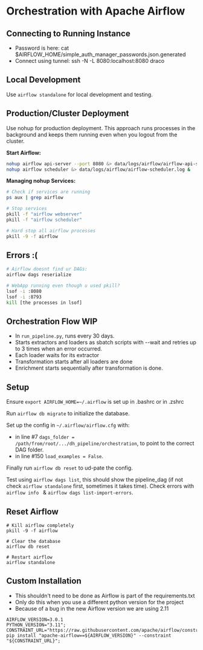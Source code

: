 # Orchestration with Apache Airflow

## Connecting to Running Instance
* Password is here: cat $AIRFLOW_HOME/simple_auth_manager_passwords.json.generated
* Connect using tunnel: ssh -N -L 8080:localhost:8080 draco

## Local Development
Use `airflow standalone` for local development and testing.

## Production/Cluster Deployment
Use nohup for production deployment. This approach runs processes in the background and keeps them running even when you logout from the cluster.

**Start Airflow:**
```bash
nohup airflow api-server --port 8080 &> data/logs/airflow/airflow-api-server.log &
nohup airflow scheduler &> data/logs/airflow/airflow-scheduler.log &
```

**Managing nohup Services:**
```bash
# Check if services are running
ps aux | grep airflow

# Stop services
pkill -f "airflow webserver"
pkill -f "airflow scheduler"

# Hard stop all airflow processes
pkill -9 -f airflow
```

## Errors :(

```bash
# Airflow doesnt find ur DAGs:
airflow dags reserialize

# WebApp running even though u used pkill?
lsof -i :8080
lsof -i :8793
kill [the processes in lsof]
```

## Orchestration Flow WIP

- In `run_pipeline.py`, runs every 30 days.
- Starts extractors and loaders as sbatch scripts with --wait and retries up to 3 times when an error occurred.
- Each loader waits for its extractor
- Transformation starts after all loaders are done
- Enrichment starts sequentially after transformation is done.

## Setup

Ensure `export AIRFLOW_HOME=~/.airflow` is set up in .bashrc or in .zshrc

Run `airflow db migrate` to initialize the database.

Set up the config in `~/.airflow/airflow.cfg` with:

- in line #7 `dags_folder = /path/from/root/.../dh_pipeline/orchestration`, to point to the correct DAG folder.
- in line #150 `load_examples = False`.

Finally run `airflow db reset` to ud-pate the config.

Test using `airflow dags list`, this should show the pipeline_dag (if not check `airflow standalone` first, sometimes it
takes time). Check errors with `airflow info ` & `airflow dags list-import-errors`.

## Reset Airflow

```
# Kill airflow completely
pkill -9 -f airflow

# Clear the database
airflow db reset

# Restart airflow
airflow standalone
```

## Custom Installation

* This shouldn't need to be done as Airflow is part of the requirements.txt
* Only do this when you use a different python version for the project
* Because of a bug in the new Airflow version we are using 2.11

```
AIRFLOW_VERSION=3.0.1
PYTHON_VERSION="3.11";
CONSTRAINT_URL="https://raw.githubusercontent.com/apache/airflow/constraints-${AIRFLOW_VERSION}/constraints-${PYTHON_VERSION}.txt";
pip install "apache-airflow==${AIRFLOW_VERSION}" --constraint "${CONSTRAINT_URL}";
```